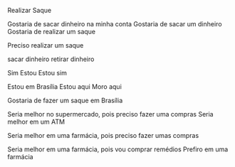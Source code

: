 Realizar Saque

Gostaria de sacar dinheiro na minha conta
Gostaria de sacar um dinheiro
Gostaria de realizar um saque

Preciso realizar um saque

sacar dinheiro
retirar dinheiro

Sim
Estou
Estou sim

Estou em Brasília
Estou aqui
Moro aqui

Gostaria de fazer um saque em Brasília


Seria melhor no supermercado, pois preciso fazer uma compras
Seria melhor em um ATM


Seria melhor em uma farmácia, pois preciso fazer umas compras

Seria melhor em uma farmácia, pois vou comprar remédios
Prefiro em uma farmácia

<? context.clear() ?>